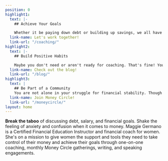```yaml
---
position: 0
highlight1:
  text: |-
    ## Achieve Your Goals

    Whether it be paying down debt or building up savings, we all have financial goals. If your goals seem impossible to reach, or if you don't know where to start, financial coaching might be right for you! With one-on-one coaching, Maggie focuses on your relationship and history with money, while giving you the tools that you need to look forward and reach your goals. If you want to feel empowered, rather than overwhelmed, and you are serious about achieving your financial goals, book a discovery call with Maggie today!
  link-name: Let's work together!
  link-url: "/coaching/"
highlight2:
  text: |-
    ## Build Positive Habits

    Maybe you don't need or aren't ready for coaching. That's fine! You can still use these tips to build positive financial habits moving forward. Tune in weekly to learn about all the financial issues you can imagine. Then take this information and use it in your own daily life.
  link-name: Check out the blog!
  link-url: "/blog/"
highlight3:
  text: |
    ## Be Part of a Community
    You are not alone in your struggle for financial stability. Though we tend not to talk about money, there are many people out there who need support and guidance too. Join Money Circle and be part of a supportive, non-judgmental community that will be with you on your money journey!
  link-name: Join Money Circle!
  link-url: "/moneycircle/"
layout: home
---
```


**Break the taboo** of discussing debt, salary, and financial goals. Shake the feeling of anxiety and confusion when it comes to money. Maggie Germano is a Certified Financial Education Instructor and financial coach for women. She's on a mission to give women the support and tools they need to take control of their money and achieve their goals through one-on-one coaching, monthly Money Circle gatherings, writing, and speaking engagements.
